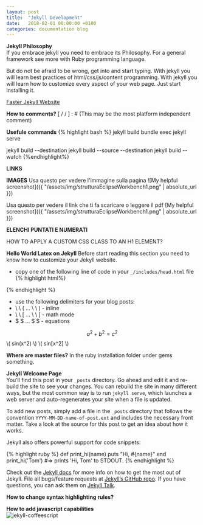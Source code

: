 ```yaml
---
layout: post
title:  "Jekyll Development"
date:   2018-02-01 00:00:00 +0100
categories: documentation blog
---
```

**Jekyll Philosophy**  
If you embrace jekyll you need to embrace its Philosophy. For a general
framework see more with Ruby programming language.

But do not be afraid to be wrong, get into and start typing. With jekyll
you will learn best practices of html/css/js/content programming. With jekyll
you will learn how to customize every aspect of your web page. Just start
installing it.

[Faster Jekyll Website][faster-jekyll]

**How to comments?**
[ / / ] : # (This may be the most platform independent comment)

**Usefule commands**
{% highlight bash %}
jekyll build
bundle exec jekyll serve

jekyll build --destination <destination>
jekyll build --source <source> --destination <destination>
jekyll build --watch
{%endhighlight%}

**LINKS**


**IMAGES**
Usa questo per vedere l'immagine sulla pagina
![My helpful screenshot]({{ "/assets/img/strutturaEclipseWorkbench1.png" | absolute_url }})

Usa questo per vedere il link che ti fa scaricare o leggere il pdf
[My helpful screenshot]({{ "/assets/img/strutturaEclipseWorkbench1.png" | absolute_url }})


**ELENCHI PUNTATI E NUMERATI**

HOW TO APPLY A CUSTOM CSS CLASS TO AN H1 ELEMENT?




**Hello World Latex on Jekyll**
Before start reading this section you need to know how to customize your Jekyll
website.

- copy one of the following line of code in your `_/includes/head.html` file
{% highlight html%}
<script src="https://cdnjs.cloudflare.com/ajax/libs/mathjax/2.7.0/MathJax.js?config=TeX-AMS-MML_HTMLorMML" type="text/javascript"></script>

<script type="text/javascript" async
  src="https://cdnjs.cloudflare.com/ajax/libs/mathjax/2.7.2/MathJax.js?config=TeX-MML-AM_CHTML">
</script>
{% endhighlight %}

- use the following delimiters for your blog posts:
 - \ \ ( ... \ \ ) - inline
 - \ \ [ ... \ \ ] - math mode
 - $ $ ... $ $ - equations

$$a^2 + b^2 = c^2$$
\\( sin(x^2) \\)
\\( sin[x^2] \\)

**Where are master files?**
In the ruby installation folder under gems something.

**Jekyll Welcome Page**  
You’ll find this post in your `_posts` directory. Go ahead and edit it and re-build the site to see your changes. You can rebuild the site in many different ways, but the most common way is to run `jekyll serve`, which launches a web server and auto-regenerates your site when a file is updated.

To add new posts, simply add a file in the `_posts` directory that follows the convention `YYYY-MM-DD-name-of-post.ext` and includes the necessary front matter. Take a look at the source for this post to get an idea about how it works.

Jekyll also offers powerful support for code snippets:

{% highlight ruby %}
def print_hi(name)
  puts "Hi, #{name}"
end
print_hi('Tom')
#=> prints 'Hi, Tom' to STDOUT.
{% endhighlight %}

Check out the [Jekyll docs][jekyll-docs] for more info on how to get the most out of Jekyll. File all bugs/feature requests at [Jekyll’s GitHub repo][jekyll-gh]. If you have questions, you can ask them on [Jekyll Talk][jekyll-talk].

**How to change syntax highlighting rules?**  


**How to add javascript capabilities**  
![jekyll-coffeescript]({{"/assets/img/jekyll-coffeescript.png"|absolute_url}})




[jekyll-docs]: https://jekyllrb.com/docs/home
[jekyll-gh]:   https://github.com/jekyll/jekyll
[jekyll-talk]: https://talk.jekyllrb.com/
[faster-jekyll]: https://wiredcraft.com/blog/make-jekyll-fast/
